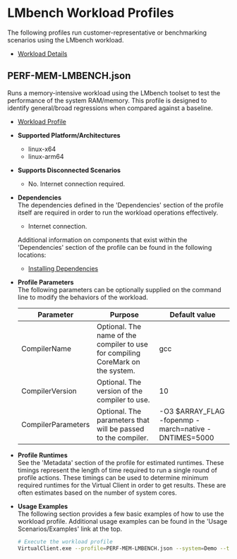 # LMbench Workload Profiles
The following profiles run customer-representative or benchmarking scenarios using the LMbench workload.  

* [Workload Details](./lmbench.md)  

## PERF-MEM-LMBENCH.json
Runs a memory-intensive workload using the LMbench toolset to test the performance of the system RAM/memory. This profile is designed to identify general/broad 
regressions when compared against a baseline.

* [Workload Profile](https://github.com/microsoft/VirtualClient/blob/main/src/VirtualClient/VirtualClient.Main/profiles/PERF-MEM-LMBENCH.json)

* **Supported Platform/Architectures**
  * linux-x64
  * linux-arm64

* **Supports Disconnected Scenarios**  
  * No. Internet connection required.

* **Dependencies**  
  The dependencies defined in the 'Dependencies' section of the profile itself are required in order to run the workload operations effectively.
  * Internet connection.

  Additional information on components that exist within the 'Dependencies' section of the profile can be found in the following locations:
  * [Installing Dependencies](https://microsoft.github.io/VirtualClient/docs/category/dependencies/)

* **Profile Parameters**  
  The following parameters can be optionally supplied on the command line to modify the behaviors of the workload.

  | Parameter                 | Purpose                                                                         | Default value |
  |---------------------------|---------------------------------------------------------------------------------|---------------|
  | CompilerName              | Optional. The name of the compiler to use for compiling CoreMark on the system. | gcc
  | CompilerVersion           | Optional. The version of the compiler to use.  | 10 
  | CompilerParameters        | Optional. The parameters that will be passed to the compiler. | -O3 $ARRAY_FLAG -fopenmp -march=native -DNTIMES=5000

* **Profile Runtimes**  
  See the 'Metadata' section of the profile for estimated runtimes. These timings represent the length of time required to run a single round of profile 
  actions. These timings can be used to determine minimum required runtimes for the Virtual Client in order to get results. These are often estimates based on the
  number of system cores. 

* **Usage Examples**  
  The following section provides a few basic examples of how to use the workload profile. Additional usage examples can be found in the
  'Usage Scenarios/Examples' link at the top.

  ```bash
  # Execute the workload profile
  VirtualClient.exe --profile=PERF-MEM-LMBENCH.json --system=Demo --timeout=1440 --packageStore="{BlobConnectionString|SAS Uri}"
  ```